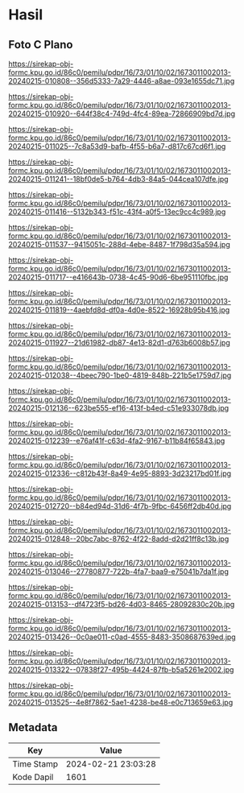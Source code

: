 # Hasil

## Foto C Plano

https://sirekap-obj-formc.kpu.go.id/86c0/pemilu/pdpr/16/73/01/10/02/1673011002013-20240215-010808--356d5333-7a29-4446-a8ae-093e1655dc71.jpg

https://sirekap-obj-formc.kpu.go.id/86c0/pemilu/pdpr/16/73/01/10/02/1673011002013-20240215-010920--644f38c4-749d-4fc4-89ea-72866909bd7d.jpg

https://sirekap-obj-formc.kpu.go.id/86c0/pemilu/pdpr/16/73/01/10/02/1673011002013-20240215-011025--7c8a53d9-bafb-4f55-b6a7-d817c67cd6f1.jpg

https://sirekap-obj-formc.kpu.go.id/86c0/pemilu/pdpr/16/73/01/10/02/1673011002013-20240215-011241--18bf0de5-b764-4db3-84a5-044cea107dfe.jpg

https://sirekap-obj-formc.kpu.go.id/86c0/pemilu/pdpr/16/73/01/10/02/1673011002013-20240215-011416--5132b343-f51c-43f4-a0f5-13ec9cc4c989.jpg

https://sirekap-obj-formc.kpu.go.id/86c0/pemilu/pdpr/16/73/01/10/02/1673011002013-20240215-011537--9415051c-288d-4ebe-8487-1f798d35a594.jpg

https://sirekap-obj-formc.kpu.go.id/86c0/pemilu/pdpr/16/73/01/10/02/1673011002013-20240215-011717--e416643b-0738-4c45-90d6-6be951110fbc.jpg

https://sirekap-obj-formc.kpu.go.id/86c0/pemilu/pdpr/16/73/01/10/02/1673011002013-20240215-011819--4aebfd8d-df0a-4d0e-8522-16928b95b416.jpg

https://sirekap-obj-formc.kpu.go.id/86c0/pemilu/pdpr/16/73/01/10/02/1673011002013-20240215-011927--21d61982-db87-4e13-82d1-d763b6008b57.jpg

https://sirekap-obj-formc.kpu.go.id/86c0/pemilu/pdpr/16/73/01/10/02/1673011002013-20240215-012038--4beec790-1be0-4819-848b-221b5e1759d7.jpg

https://sirekap-obj-formc.kpu.go.id/86c0/pemilu/pdpr/16/73/01/10/02/1673011002013-20240215-012136--623be555-ef16-413f-b4ed-c51e933078db.jpg

https://sirekap-obj-formc.kpu.go.id/86c0/pemilu/pdpr/16/73/01/10/02/1673011002013-20240215-012239--e76af41f-c63d-4fa2-9167-b11b84f65843.jpg

https://sirekap-obj-formc.kpu.go.id/86c0/pemilu/pdpr/16/73/01/10/02/1673011002013-20240215-012336--c812b43f-8a49-4e95-8893-3d23217bd01f.jpg

https://sirekap-obj-formc.kpu.go.id/86c0/pemilu/pdpr/16/73/01/10/02/1673011002013-20240215-012720--b84ed94d-31d6-4f7b-9fbc-6456ff2db40d.jpg

https://sirekap-obj-formc.kpu.go.id/86c0/pemilu/pdpr/16/73/01/10/02/1673011002013-20240215-012848--20bc7abc-8762-4f22-8add-d2d21ff8c13b.jpg

https://sirekap-obj-formc.kpu.go.id/86c0/pemilu/pdpr/16/73/01/10/02/1673011002013-20240215-013046--27780877-722b-4fa7-baa9-e75041b7da1f.jpg

https://sirekap-obj-formc.kpu.go.id/86c0/pemilu/pdpr/16/73/01/10/02/1673011002013-20240215-013153--df4723f5-bd26-4d03-8465-28092830c20b.jpg

https://sirekap-obj-formc.kpu.go.id/86c0/pemilu/pdpr/16/73/01/10/02/1673011002013-20240215-013426--0c0ae011-c0ad-4555-8483-3508687639ed.jpg

https://sirekap-obj-formc.kpu.go.id/86c0/pemilu/pdpr/16/73/01/10/02/1673011002013-20240215-013322--07838f27-495b-4424-87fb-b5a5261e2002.jpg

https://sirekap-obj-formc.kpu.go.id/86c0/pemilu/pdpr/16/73/01/10/02/1673011002013-20240215-013525--4e8f7862-5ae1-4238-be48-e0c713659e63.jpg


## Metadata

| Key        | Value               |
| ---------- | ------------------- |
| Time Stamp | 2024-02-21 23:03:28 |
| Kode Dapil | 1601                |



